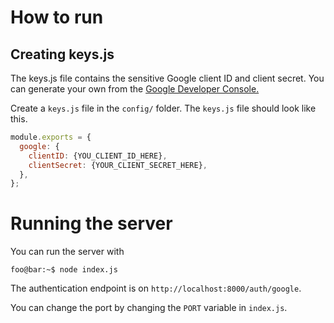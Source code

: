 # How to run

## Creating keys.js

The keys.js file contains the sensitive Google client ID and client secret. You can generate your own from the [Google Developer Console.](https://console.cloud.google.com/)

Create a `keys.js` file in the `config/` folder.
The `keys.js` file should look like this.
```javascript
module.exports = {
  google: {
    clientID: {YOU_CLIENT_ID_HERE},
    clientSecret: {YOUR_CLIENT_SECRET_HERE},
  },
};
```

# Running the server
You can run the server with 
```console
foo@bar:~$ node index.js
```

The authentication endpoint is on `http://localhost:8000/auth/google`.

You can change the port by changing the `PORT` variable in `index.js`.
